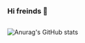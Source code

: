 ### Hi freinds 👋

<div align="center">
  <img>
</div>

![Anurag's GitHub stats](https://github-readme-stats.vercel.app/api?eunznidang=anuraghazra&show_icons=true&theme=radical)
